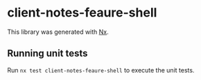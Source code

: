# client-notes-feaure-shell

This library was generated with [Nx](https://nx.dev).

## Running unit tests

Run `nx test client-notes-feaure-shell` to execute the unit tests.
